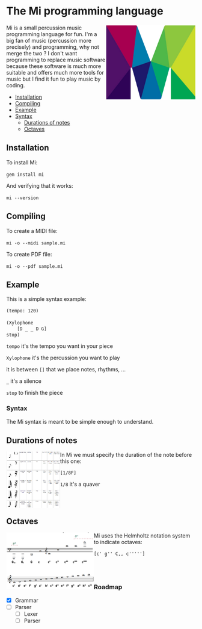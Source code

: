 # The Mi programming language

<img align="right" src="images/m2.png" title="Mi logo" height=200>

Mi is a small percussion music programming language for fun.
I'm a big fan of music (percussion more precisely) and programming, why not merge the two ?
I don't want programming to replace music software because these software is much more suitable and offers much more tools for music but I find it fun to play music by coding.

- [Installation](#installation)
- [Compiling](#compiling)
- [Example](#example)
- [Syntax](#syntax)
    - [Durations of notes](#durations-of-notes)
    - [Octaves](#octaves)

## Installation

To install Mi:

`gem install mi`

And verifying that it works:

`mi --version`

## Compiling

To create a MIDI file:

`mi -o --midi sample.mi`

To create PDF file:

`mi -o --pdf sample.mi`

## Example

This is a simple syntax example:

```
(tempo: 120)

(Xylophone
    [D _ _ D G]
stop)
```

`tempo` it's the tempo you want in your piece

`Xylophone` it's the percussion you want to play

it is between `[]` that we place notes, rhythms, ...

`_` it's a silence

`stop` to finish the piece

### Syntax

The Mi syntax is meant to be simple enough to understand.

## Durations of notes

<img align="left" src="images/notes-durations.png" title="Durations-of-notes" height=150>

In Mi we must specify the duration of the note before this one:

```
[1/8F] 
```

`1/8` it's a quaver  

<br><br>
## Octaves

<img align="left" src="images/octaves-notation-helmholtz.png" title="Octave-Helmholtz-notation" height="150">

Mi uses the Helmholtz notation system to indicate octaves:

```
[c' g'' C,, c''''']  
```

<br><br>

### Roadmap

- [x] Grammar
- [ ] Parser
    - [ ] Lexer
    - [ ] Parser
